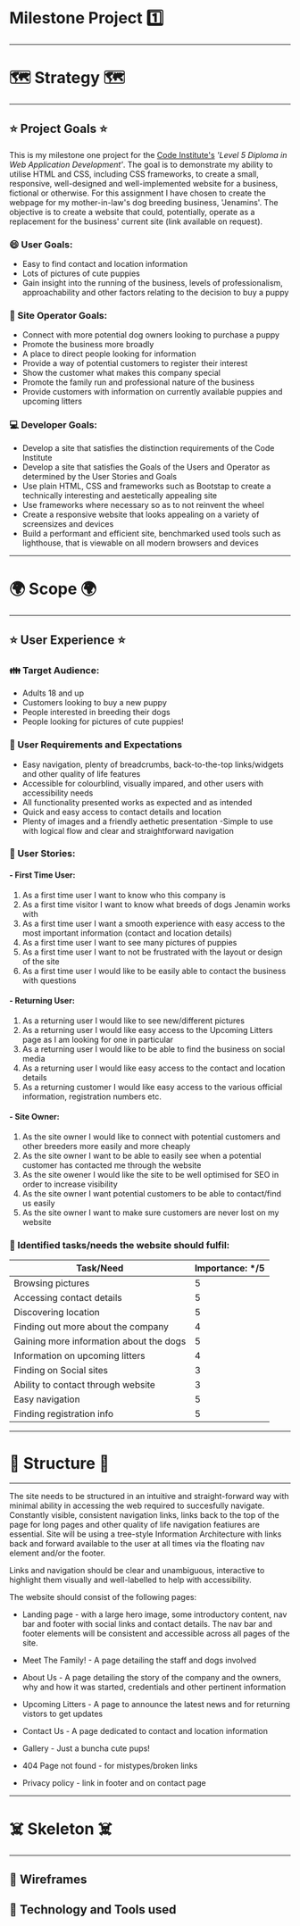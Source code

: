 # Milestone Project :one:

---

# :world_map: Strategy :world_map:

---

## :star: Project Goals :star:

This is my milestone one project for the
[Code Institute's](http://www.codeinstitute.net) _'Level 5 Diploma in Web
Application Development'_. The goal is to demonstrate my ability to utilise HTML
and CSS, including CSS frameworks, to create a small, responsive, well-designed
and well-implemented website for a business, fictional or otherwise. For this
assignment I have chosen to create the webpage for my mother-in-law's dog
breeding business, 'Jenamins'. The objective is to create a website that could,
potentially, operate as a replacement for the business' current site (link
available on request).

### :smile: User Goals:

- Easy to find contact and location information
- Lots of pictures of cute puppies
- Gain insight into the running of the business, levels of professionalism,
  approachability and other factors relating to the decision to buy a puppy

### :dog: Site Operator Goals:

- Connect with more potential dog owners looking to purchase a puppy
- Promote the business more broadly
- A place to direct people looking for information
- Provide a way of potential customers to register their interest
- Show the customer what makes this company special
- Promote the family run and professional nature of the business
- Provide customers with information on currently available puppies and upcoming
  litters

### :computer: Developer Goals:

- Develop a site that satisfies the distinction requirements of the Code
  Institute
- Develop a site that satisfies the Goals of the Users and Operator as
  determined by the User Stories and Goals
- Use plain HTML, CSS and frameworks such as Bootstap to create a technically
  interesting and aestetically appealing site
- Use frameworks where necessary so as to not reinvent the wheel
- Create a responsive website that looks appealing on a variety of screensizes
  and devices
- Build a performant and efficient site, benchmarked used tools such as
  lighthouse, that is viewable on all modern browsers and devices

---

# :earth_africa: Scope :earth_africa:

---

## :star: User Experience :star:

### :family: Target Audience:

- Adults 18 and up
- Customers looking to buy a new puppy
- People interested in breeding their dogs
- People looking for pictures of cute puppies!

### :dart: User Requirements and Expectations

- Easy navigation, plenty of breadcrumbs, back-to-the-top links/widgets and
  other quality of life features
- Accessible for colourblind, visually impared, and other users with
  accessibility needs
- All functionality presented works as expected and as intended
- Quick and easy access to contact details and location
- Plenty of images and a friendly aethetic presentation -Simple to use with
  logical flow and clear and straightforward navigation

### :book: User Stories:

#### - First Time User:

1. As a first time user I want to know who this company is
2. As a first time visitor I want to know what breeds of dogs Jenamin works with
3. As a first time user I want a smooth experience with easy access to the most
   important information (contact and location details)
4. As a first time user I want to see many pictures of puppies
5. As a first time user I want to not be frustrated with the layout or design of
   the site
6. As a first time user I would like to be easily able to contact the business
   with questions

#### - Returning User:

1. As a returning user I would like to see new/different pictures
2. As a returning user I would like easy access to the Upcoming Litters page as
   I am looking for one in particular
3. As a returning user I would like to be able to find the business on social
   media
4. As a returning user I would like easy access to the contact and location
   details
5. As a returning customer I would like easy access to the various official
   information, registration numbers etc.

#### - Site Owner:

1. As the site owner I would like to connect with potential customers and other
   breeders more easily and more cheaply
2. As the site owner I want to be able to easily see when a potential customer
   has contacted me through the website
3. As the site owener I would like the site to be well optimised for SEO in
   order to increase visibility
4. As the site owner I want potential customers to be able to contact/find us
   easily
5. As the site owner I want to make sure customers are never lost on my website

### :jigsaw: Identified tasks/needs the website should fulfil:

| Task/Need                               | Importance: \*/5 |
| --------------------------------------- | ---------------- |
| Browsing pictures                       | 5                |
| Accessing contact details               | 5                |
| Discovering location                    | 5                |
| Finding out more about the company      | 4                |
| Gaining more information about the dogs | 5                |
| Information on upcoming litters         | 4                |
| Finding on Social sites                 | 3                |
| Ability to contact through website      | 3                |
| Easy navigation                         | 5                |
| Finding registration info               | 5                |

---

# :bricks: Structure :bricks:

---

The site needs to be structured in an intuitive and straight-forward way with
minimal ability in accessing the web required to succesfully navigate.
Constantly visible, consistent navigation links, links back to the top of the
page for long pages and other quality of life navigation featiures are
essential. Site will be using a tree-style Information Architecture with links
back and forward available to the user at all times via the floating nav element
and/or the footer.

Links and navigation should be clear and unambiguous, interactive to highlight
them visually and well-labelled to help with accessibility.

The website should consist of the following pages:

- Landing page - with a large hero image, some introductory content, nav bar and
  footer with social links and contact details. The nav bar and footer elements
  will be consistent and accessible across all pages of the site.

- Meet The Family! - A page detailing the staff and dogs involved

- About Us - A page detailing the story of the company and the owners, why and
  how it was started, credentials and other pertinent information

- Upcoming Litters - A page to announce the latest news and for returning
  vistors to get updates

- Contact Us - A page dedicated to contact and location information

- Gallery - Just a buncha cute pups!

- 404 Page not found - for mistypes/broken links

- Privacy policy - link in footer and on contact page

---

# :skull_and_crossbones: Skeleton :skull_and_crossbones:

---

## :tokyo_tower: Wireframes

## :abacus: Technology and Tools used
